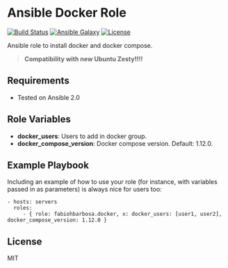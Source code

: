 Ansible Docker Role 
======

[![Build Status](https://travis-ci.org/fabiohbarbosa/ansible-docker-role.png)](https://travis-ci.org/fabiohbarbosa/ansible-docker-role)
[![Ansible Galaxy](https://img.shields.io/badge/ansible--galaxy-docker-blue.svg?style=flat-square)](https://galaxy.ansible.com/fabiohbarbosa/docker/)
[![License](https://img.shields.io/badge/license-MIT-brightgreen.svg?style=flat-square)](LICENSE)

Ansible role to install docker and docker compose.

> **Compatibility with new Ubuntu Zesty!!!!**


Requirements
------------
- Tested on Ansible 2.0


Role Variables
--------------

* **docker_users**: Users to add in docker group.
* **docker_compose_version**: Docker compose version. Default: 1.12.0.


Example Playbook
----------------

Including an example of how to use your role (for instance, with variables passed in as parameters) is always nice for users too:

    - hosts: servers
      roles:
         - { role: fabiohbarbosa.docker, x: docker_users: [user1, user2], docker_compose_version: 1.12.0 }


License
-------

MIT
